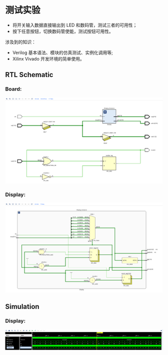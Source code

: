 # 测试实验

- 将开关输入数据直接输出到 LED 和数码管，测试三者的可用性；
- 按下任意按钮，切换数码管使能，测试按钮可用性。

涉及到的知识：
- Verilog 基本语法、模块的仿真测试、实例化调用等;
- Xilinx Vivado 开发环境的简单使用。

## RTL Schematic

### Board:

![Board Schematic](./docs/images/Board_Schematic.png)

### Display:

![Display Schematic](./docs/images/Display_Schematic.png)

## Simulation

### Display:

![Display Simulation](./docs/images/Display_Simulation.png)
